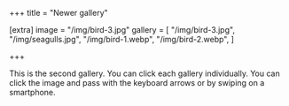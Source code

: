 +++
title = "Newer gallery"

[extra]
image = "/img/bird-3.jpg"
gallery = [
    "/img/bird-3.jpg",
    "/img/seagulls.jpg",
    "/img/bird-1.webp",
    "/img/bird-2.webp",
    ]

+++

This is the second gallery. You can click each gallery individually.
You can click the image and pass with the keyboard arrows or by swiping on a smartphone.